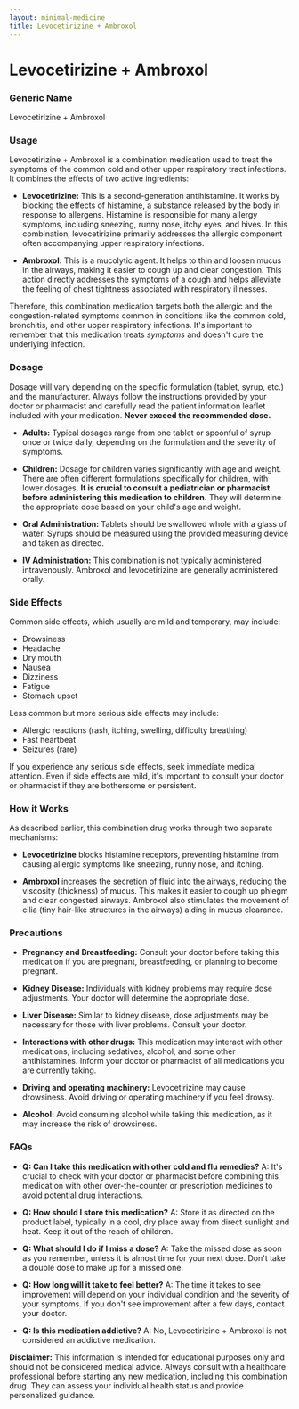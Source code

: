 ```yaml
---
layout: minimal-medicine
title: Levocetirizine + Ambroxol
---
```


# Levocetirizine + Ambroxol
### Generic Name
Levocetirizine + Ambroxol


### Usage

Levocetirizine + Ambroxol is a combination medication used to treat the symptoms of the common cold and other upper respiratory tract infections.  It combines the effects of two active ingredients:

* **Levocetirizine:** This is a second-generation antihistamine.  It works by blocking the effects of histamine, a substance released by the body in response to allergens.  Histamine is responsible for many allergy symptoms, including sneezing, runny nose, itchy eyes, and hives. In this combination, levocetirizine primarily addresses the allergic component often accompanying upper respiratory infections.

* **Ambroxol:** This is a mucolytic agent.  It helps to thin and loosen mucus in the airways, making it easier to cough up and clear congestion. This action directly addresses the symptoms of a cough and helps alleviate the feeling of chest tightness associated with respiratory illnesses.

Therefore, this combination medication targets both the allergic and the congestion-related symptoms common in conditions like the common cold, bronchitis, and other upper respiratory infections.  It's important to remember that this medication treats *symptoms* and doesn't cure the underlying infection.


### Dosage

Dosage will vary depending on the specific formulation (tablet, syrup, etc.) and the manufacturer.  Always follow the instructions provided by your doctor or pharmacist and carefully read the patient information leaflet included with your medication.  **Never exceed the recommended dose.**

* **Adults:**  Typical dosages range from one tablet or spoonful of syrup once or twice daily, depending on the formulation and the severity of symptoms.

* **Children:**  Dosage for children varies significantly with age and weight.  There are often different formulations specifically for children, with lower dosages.  **It is crucial to consult a pediatrician or pharmacist before administering this medication to children.** They will determine the appropriate dose based on your child's age and weight.

* **Oral Administration:** Tablets should be swallowed whole with a glass of water. Syrups should be measured using the provided measuring device and taken as directed.

* **IV Administration:** This combination is not typically administered intravenously.  Ambroxol and levocetirizine are generally administered orally.


### Side Effects

Common side effects, which usually are mild and temporary, may include:

* Drowsiness
* Headache
* Dry mouth
* Nausea
* Dizziness
* Fatigue
* Stomach upset

Less common but more serious side effects may include:

* Allergic reactions (rash, itching, swelling, difficulty breathing)
* Fast heartbeat
* Seizures (rare)

If you experience any serious side effects, seek immediate medical attention.  Even if side effects are mild, it's important to consult your doctor or pharmacist if they are bothersome or persistent.


### How it Works

As described earlier, this combination drug works through two separate mechanisms:

* **Levocetirizine** blocks histamine receptors, preventing histamine from causing allergic symptoms like sneezing, runny nose, and itching.

* **Ambroxol** increases the secretion of fluid into the airways, reducing the viscosity (thickness) of mucus.  This makes it easier to cough up phlegm and clear congested airways.  Ambroxol also stimulates the movement of cilia (tiny hair-like structures in the airways) aiding in mucus clearance.


### Precautions

* **Pregnancy and Breastfeeding:** Consult your doctor before taking this medication if you are pregnant, breastfeeding, or planning to become pregnant.

* **Kidney Disease:**  Individuals with kidney problems may require dose adjustments.  Your doctor will determine the appropriate dose.

* **Liver Disease:**  Similar to kidney disease, dose adjustments may be necessary for those with liver problems.  Consult your doctor.

* **Interactions with other drugs:** This medication may interact with other medications, including sedatives, alcohol, and some other antihistamines.  Inform your doctor or pharmacist of all medications you are currently taking.

* **Driving and operating machinery:** Levocetirizine may cause drowsiness.  Avoid driving or operating machinery if you feel drowsy.

* **Alcohol:** Avoid consuming alcohol while taking this medication, as it may increase the risk of drowsiness.


### FAQs

* **Q: Can I take this medication with other cold and flu remedies?**  A: It's crucial to check with your doctor or pharmacist before combining this medication with other over-the-counter or prescription medicines to avoid potential drug interactions.

* **Q: How should I store this medication?** A: Store it as directed on the product label, typically in a cool, dry place away from direct sunlight and heat.  Keep it out of the reach of children.

* **Q: What should I do if I miss a dose?** A: Take the missed dose as soon as you remember, unless it is almost time for your next dose.  Don't take a double dose to make up for a missed one.

* **Q: How long will it take to feel better?** A: The time it takes to see improvement will depend on your individual condition and the severity of your symptoms.  If you don't see improvement after a few days, contact your doctor.

* **Q: Is this medication addictive?**  A: No, Levocetirizine + Ambroxol is not considered an addictive medication.

**Disclaimer:** This information is intended for educational purposes only and should not be considered medical advice. Always consult with a healthcare professional before starting any new medication, including this combination drug.  They can assess your individual health status and provide personalized guidance.
